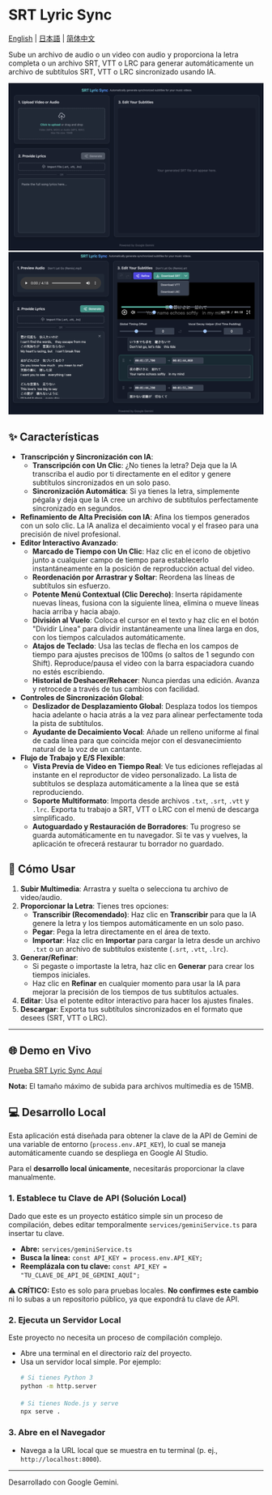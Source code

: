 # SRT Lyric Sync

[English](./README.md) | [日本語](./README.ja.md) | [简体中文](./README.zh-CN.md)

Sube un archivo de audio o un video con audio y proporciona la letra completa o un archivo SRT, VTT o LRC para generar automáticamente un archivo de subtítulos SRT, VTT o LRC sincronizado usando IA.

![SRT Lyric Sync - Interfaz Principal](https://raw.githubusercontent.com/atommy1966/SRT-Lyric-Sync-assets/main/2025-09-12%2014.48.26.png)
![SRT Lyric Sync - Vista del Editor](https://raw.githubusercontent.com/atommy1966/SRT-Lyric-Sync-assets/main/2025-09-13%2021.17.22.png)

## ✨ Características

*   **Transcripción y Sincronización con IA**:
    *   **Transcripción con Un Clic**: ¿No tienes la letra? Deja que la IA transcriba el audio por ti directamente en el editor y genere subtítulos sincronizados en un solo paso.
    *   **Sincronización Automática**: Si ya tienes la letra, simplemente pégala y deja que la IA cree un archivo de subtítulos perfectamente sincronizado en segundos.
*   **Refinamiento de Alta Precisión con IA**: Afina los tiempos generados con un solo clic. La IA analiza el decaimiento vocal y el fraseo para una precisión de nivel profesional.
*   **Editor Interactivo Avanzado**:
    *   **Marcado de Tiempo con Un Clic**: Haz clic en el icono de objetivo junto a cualquier campo de tiempo para establecerlo instantáneamente en la posición de reproducción actual del video.
    *   **Reordenación por Arrastrar y Soltar**: Reordena las líneas de subtítulos sin esfuerzo.
    *   **Potente Menú Contextual (Clic Derecho)**: Inserta rápidamente nuevas líneas, fusiona con la siguiente línea, elimina o mueve líneas hacia arriba y hacia abajo.
    *   **División al Vuelo**: Coloca el cursor en el texto y haz clic en el botón "Dividir Línea" para dividir instantáneamente una línea larga en dos, con los tiempos calculados automáticamente.
    *   **Atajos de Teclado**: Usa las teclas de flecha en los campos de tiempo para ajustes precisos de 100ms (o saltos de 1 segundo con Shift). Reproduce/pausa el video con la barra espaciadora cuando no estés escribiendo.
    *   **Historial de Deshacer/Rehacer**: Nunca pierdas una edición. Avanza y retrocede a través de tus cambios con facilidad.
*   **Controles de Sincronización Global**:
    *   **Deslizador de Desplazamiento Global**: Desplaza todos los tiempos hacia adelante o hacia atrás a la vez para alinear perfectamente toda la pista de subtítulos.
    *   **Ayudante de Decaimiento Vocal**: Añade un relleno uniforme al final de cada línea para que coincida mejor con el desvanecimiento natural de la voz de un cantante.
*   **Flujo de Trabajo y E/S Flexible**:
    *   **Vista Previa de Video en Tiempo Real**: Ve tus ediciones reflejadas al instante en el reproductor de video personalizado. La lista de subtítulos se desplaza automáticamente a la línea que se está reproduciendo.
    *   **Soporte Multiformato**: Importa desde archivos `.txt`, `.srt`, `.vtt` y `.lrc`. Exporta tu trabajo a SRT, VTT o LRC con el menú de descarga simplificado.
    *   **Autoguardado y Restauración de Borradores**: Tu progreso se guarda automáticamente en tu navegador. Si te vas y vuelves, la aplicación te ofrecerá restaurar tu borrador no guardado.

## 🚀 Cómo Usar

1.  **Subir Multimedia**: Arrastra y suelta o selecciona tu archivo de video/audio.
2.  **Proporcionar la Letra**: Tienes tres opciones:
    *   **Transcribir (Recomendado)**: Haz clic en **Transcribir** para que la IA genere la letra y los tiempos automáticamente en un solo paso.
    *   **Pegar**: Pega la letra directamente en el área de texto.
    *   **Importar**: Haz clic en **Importar** para cargar la letra desde un archivo `.txt` o un archivo de subtítulos existente (`.srt`, `.vtt`, `.lrc`).
3.  **Generar/Refinar**:
    *   Si pegaste o importaste la letra, haz clic en **Generar** para crear los tiempos iniciales.
    *   Haz clic en **Refinar** en cualquier momento para usar la IA para mejorar la precisión de los tiempos de tus subtítulos actuales.
4.  **Editar**: Usa el potente editor interactivo para hacer los ajustes finales.
5.  **Descargar**: Exporta tus subtítulos sincronizados en el formato que desees (SRT, VTT o LRC).

---

## 🌐 Demo en Vivo

[Prueba SRT Lyric Sync Aquí](https://srt-lyric-sync-369376059789.us-west1.run.app/)

**Nota:** El tamaño máximo de subida para archivos multimedia es de 15MB.

## 💻 Desarrollo Local

Esta aplicación está diseñada para obtener la clave de la API de Gemini de una variable de entorno (`process.env.API_KEY`), lo cual se maneja automáticamente cuando se despliega en Google AI Studio.

Para el **desarrollo local únicamente**, necesitarás proporcionar la clave manualmente.

### 1. Establece tu Clave de API (Solución Local)
Dado que este es un proyecto estático simple sin un proceso de compilación, debes editar temporalmente `services/geminiService.ts` para insertar tu clave.

- **Abre:** `services/geminiService.ts`
- **Busca la línea:** `const API_KEY = process.env.API_KEY;`
- **Reemplázala con tu clave:** `const API_KEY = "TU_CLAVE_DE_API_DE_GEMINI_AQUÍ";`

⚠️ **CRÍTICO:** Esto es solo para pruebas locales. **No confirmes este cambio** ni lo subas a un repositorio público, ya que expondrá tu clave de API.

### 2. Ejecuta un Servidor Local
Este proyecto no necesita un proceso de compilación complejo.
- Abre una terminal en el directorio raíz del proyecto.
- Usa un servidor local simple. Por ejemplo:
  ```bash
  # Si tienes Python 3
  python -m http.server

  # Si tienes Node.js y serve
  npx serve .
  ```

### 3. Abre en el Navegador
- Navega a la URL local que se muestra en tu terminal (p. ej., `http://localhost:8000`).

---

Desarrollado con Google Gemini.